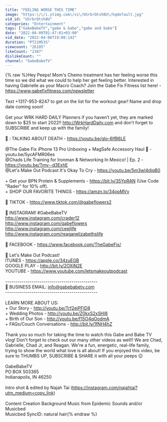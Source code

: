 ```yaml
---
title: "FEELING WORSE THIS TIME"
image: "https:\/\/i.ytimg.com\/vi\/USrbrQtsh8U\/hqdefault.jpg"
vid_id: "USrbrQtsh8U"
categories: "Entertainment"
tags: ["GabeBabeTV","gabe & babe","gabe and babe"]
date: "2022-04-09T01:47:01+03:00"
vid_date: "2022-04-06T19:00:14Z"
duration: "PT21M53S"
viewcount: "26105"
likeCount: "2387"
dislikeCount: ""
channel: "GabeBabeTV"
---
```

{% raw %}Hey Peeps! Mom's Chemo treatment has her feeling worse this time so we did what we could to help her get feeling better. Interested in having Gabrielle as your Macro Coach? Join the Gabe Fix Fitness list here! - <a rel="nofollow" target="blank" href="https://www.gabefixfitness.com/newsletter">https://www.gabefixfitness.com/newsletter</a><br /><br />Text +1317-953-8247 to get on the list for the workout gear! Name and drop date coming soon!<br /><br />Get your WRK HARD DAILY Planners if you haven’t yet, they are marked down to $25 to start 2022!! <a rel="nofollow" target="blank" href="http://WrkHardDaily.com">http://WrkHardDaily.com</a> and don’t forget to SUBSCRIBE and keep up with the family! <br /><br />🎥 : TALKING ABOUT DEATH - <a rel="nofollow" target="blank" href="https://youtu.be/glo-6lfB6LE">https://youtu.be/glo-6lfB6LE</a><br /><br />@The Gabe Fix   iPhone 13 Pro Unboxing + MagSafe Accessory Haul 📱 - youtu.be/5ycAFMR06es<br />@Chads Life   Training for Ironman &amp; Networking In Mexico! | Ep. 2 - <a rel="nofollow" target="blank" href="https://youtu.be/Tmy--d3ExhE">https://youtu.be/Tmy--d3ExhE</a><br />@Let's Make Out Podcast   It's Okay To Cry - <a rel="nofollow" target="blank" href="https://youtu.be/5m3wI4djqB0">https://youtu.be/5m3wI4djqB0</a><br /><br />+ Get your BPN Protein &amp; Supplements - <a rel="nofollow" target="blank" href="https://bit.ly/35YpRAN">https://bit.ly/35YpRAN</a> (Use Code &quot;Rader&quot; for 10% off). <br />+ SHOP OUR FAVORITE THINGS - <a rel="nofollow" target="blank" href="https://amzn.to/34opMVy">https://amzn.to/34opMVy</a><br /><br />💙 TIKTOK - <a rel="nofollow" target="blank" href="https://www.tiktok.com/@gabeflowers2">https://www.tiktok.com/@gabeflowers2</a><br /><br />💙 INSTAGRAM! #GabeBabeTV<br /><a rel="nofollow" target="blank" href="http://www.instagram.com/crader12">http://www.instagram.com/crader12</a><br /><a rel="nofollow" target="blank" href="http://www.instagram.com/gabeflowers">http://www.instagram.com/gabeflowers</a> <br /><a rel="nofollow" target="blank" href="http://www.instagram.com/ceejlife">http://www.instagram.com/ceejlife</a><br /><a rel="nofollow" target="blank" href="http://www.instagram.com/reaganelizabethslife">http://www.instagram.com/reaganelizabethslife</a><br /><br />💙 FACEBOOK - <a rel="nofollow" target="blank" href="https://www.facebook.com/TheGabeFix/">https://www.facebook.com/TheGabeFix/</a><br /><br />💙 Let's Make Out Podcast! <br />ITUNES - <a rel="nofollow" target="blank" href="https://apple.co/34zuEGB">https://apple.co/34zuEGB</a><br />GOOGLE PLAY - <a rel="nofollow" target="blank" href="http://bit.ly/2OXjN2E">http://bit.ly/2OXjN2E</a><br />YOUTUBE - <a rel="nofollow" target="blank" href="https://www.youtube.com/letsmakeoutpodcast">https://www.youtube.com/letsmakeoutpodcast</a><br /><br />----------------------------------------------<br />💙 BUSINESS EMAIL: info@gabebabetv.com<br />----------------------------------------------<br /><br />LEARN MORE ABOUT US: <br />+ Our Story - <a rel="nofollow" target="blank" href="http://youtu.be/Trf2ejPFID8">http://youtu.be/Trf2ejPFID8</a><br />+ Wedding Photos - <a rel="nofollow" target="blank" href="http://youtu.be/Z0kxS2xSHl8">http://youtu.be/Z0kxS2xSHl8</a><br />+ Birth of Our Son - <a rel="nofollow" target="blank" href="http://youtu.be/f15O4qOodmA">http://youtu.be/f15O4qOodmA</a><br />+ FAQs/Couch Conversations - <a rel="nofollow" target="blank" href="http://bit.ly/1fNH4hZ">http://bit.ly/1fNH4hZ</a><br /><br />Thank you so much for taking the time to watch this Gabe and Babe TV vlog! Don't forget to check out our many other videos as well!! We are Chad, Gabrielle, Chad Jr, and Reagan. We're a fun, energetic, real-life family, trying to show the world what love is all about! If you enjoyed this video, be sure to THUMBS UP, SUBSCRIBE &amp; SHARE it with all your peeps 😉<br /><br />GabeBabeTV<br />PO BOX 503365<br />Indianapolis, IN 46250<br /><br />Intro shot &amp; edited by Najah Tai (<a rel="nofollow" target="blank" href="https://instagram.com/najahtai?utm_medium=copy_link)">https://instagram.com/najahtai?utm_medium=copy_link)</a> <br /><br />Content Creation Background Music from Epidemic Sounds and/or Musicbed<br />Musicbed SyncID: natural hair{% endraw %}

